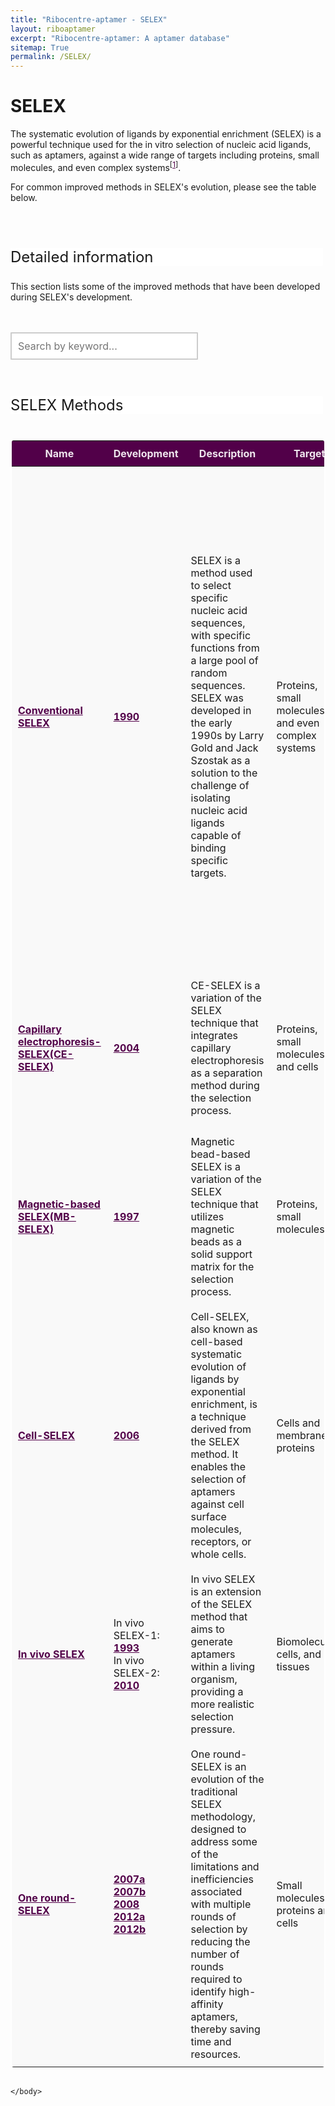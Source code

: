 ```yaml
---
title: "Ribocentre-aptamer - SELEX"
layout: riboaptamer
excerpt: "Ribocentre-aptamer: A aptamer database"
sitemap: True
permalink: /SELEX/
---
```

<html lang="en">
<head>
<!--set sort order in table header begin-->
<meta http-equiv="Content-type" content="text/html; charset=utf-8">
  <meta name="viewport" content="width=device-width,initial-scale=1,user-scalable=no">
  <title>Aptamer applications</title>
  <link rel="stylesheet" type="text/css" href="https://cdn.datatables.net/1.12.1/css/jquery.dataTables.min.css">
  <link rel="stylesheet" type="text/css" href="https://cdn.datatables.net/buttons/2.2.3/css/buttons.dataTables.min.css">

  <script type="text/javascript" src="https://code.jquery.com/jquery-3.5.1.js"></script>
  <script type="text/javascript" src="https://cdn.datatables.net/1.12.1/js/jquery.dataTables.min.js"></script>
  <!--set sort order in table header finish-->

  
  <style>
   .header_box {
    display: block;
    font-size: 24px;
    background-color: #ffffff;
    text-decoration: none;
    border-radius: 1px;
    width: 500px;
    border-width: 1px 1px 2px 1px;
    border-color: #ffffff #ffffff #ffffff #ffffff;
  }
   .box_style{
    background: #ffffff;
  }
  h2{
    font-size:20px;
    font-weight: bold;
  }
/* 按钮容器样式 */
    .button-container {
      display: flex;
      justify-content: left;
      align-items: center;
      height: 50px;
      overflow:auto
    }
    /* 按钮样式 */
    .button {
      display: block;
      padding: 10px;
      margin-right: 10px;
      text-align: center;
      background-color: #ffffff;
      color: #520049;
      text-decoration: none;
      font-size: 16px;
      border: 1px solid #520049;
      border-radius: 5px;
    }
    /* 鼠标悬停样式 */
    .button:hover {
      background-color: #c9c5c5;
      cursor: pointer;
    }
    /* 样式表格 */
    .table-style1 {
        border: 2px solid #ffffff;
        border: 2px solid #ffffff;
		    border: 2px solid #ffffff;
		    border-radius: 5px;
		    background-color: #fff;
		    border-radius: 5px;
        }
		  .table-style1 th {
        background-color: #520049;
        background-color: #520049;
        background-color: #520049;
        color: rgba(255,255,255,0.9);
		    cursor: pointer;
        }
		  .table-style1 td {
		    background-color: #ffffff;
		    background-color: #f9f9f9;
		    background-color: #f9f9f9;
		    }		
		  .table-style1 th, .table-style1 td {
		  padding: 10px 10px;
		}
    table.dataTable.no-footer {
  border-bottom: 1px solid rgba(0, 0, 0, 0);
}
    /* 隐藏所有 sheet */
    .sheet {
      display: all;
      overflow:auto
    }
    /* Style the search box */
  #searchBox {
    padding: 10px;
    font-size: 16px;
    border: 2px solid #ccc;
    border-radius: 1px;
    width: 300px;
  }
  /* Style the search box when it has focus */
  #searchBox:focus {
    outline: none;
    border-color: #efefef;
  }
  /* Style the placeholder text */
  #searchBox::placeholder {
    font-size: 16px;
  }
  button, input, optgroup, select, textarea {
    color: #000000;
    font: inherit;
    /* font-weight: bold; */
    margin: 0;
}
  /* 搜索框和下载框水平布局 */
    .form-container {
      display: flex;
      align-items: center;
      overflow:auto
    }
    .form-container input {
      margin-right: 10px;
    }
    /* 下载框位置设置 */
    .form-container select {
      margin-left: auto;
      padding: 10px;
      font-size: 16px;
      border: 2px solid #ccc;
      border-radius: 4px;
      width: 300px;
    }
    .button.clicked {
    background-color: #999;
}
  </style>
</head>

<meta name="google-site-verification" content="uLZVKfay17Zcx_rzSlECNKhxf9gpvF4jLw3Zsa4agTs" />
<body onload="showSheet('sheet1')">
<h1 class="post-title" itemprop="name headline">SELEX</h1>
<p>The systematic evolution of ligands by exponential enrichment (SELEX) is a powerful technique used for the in vitro selection of nucleic acid ligands, such as aptamers, against a wide range of targets including proteins, small molecules, and even complex systems<sup>[<a href="#ref1" style="color:#520049">1</a>]</sup>.</p>
<p>For common improved methods in SELEX's evolution, please see the table below.</p>
<br>
<br>
        


<p class="header_box">Detailed information</p>    
<p>This section lists some of the improved methods that have been developed during SELEX's development.</p>
<br><br>
<div class="form-container">
  <!-- 搜索框 -->
  <input type="text" id="searchBox" placeholder="Search by keyword..." onfocus="showAllSheets()" oninput="searchTables()"><br><br>
  <!--select id="downloadOptions">
    <option value="" disabled selected>Select an option</option>
    <option value="/downloads/RNA-aptamers_page/Small_molecules.xlsx">Small molecules</option>
     <option value="/downloads/RNA-aptamers_page/Proteins.xlsx">Proteins</option>
      <option value="/downloads/RNA-aptamers_page/Nucleic_acids.xlsx">Nucleic acids</option>
      <option value="/downloads/RNA-aptamers_page/Others.xlsx">Others</option>
    <option value="/downloads/RNA-aptamers/All_tables.xlsx">all table in this page </option>
  </select-->
  <!-- Download button -->
  <!--button class="button" onclick="downloadExcel()">Download</button-->
</div>
<br>
<br>
  
<p class="header_box" >SELEX Methods</p>


      
<div id="sheet1" class="sheet">
    <table id="cfttable" class="table-style1">
      <thead>
      <tr>
        <th onclick="sortTable(0)">Name</th>
        <th onclick="sortTable(1)">Development</th>
        <th onclick="sortTable(2)">Description</th>
        <th onclick="sortTable(3)">Target</th>
        <th onclick="sortTable(4)">Examples</th>
      </tr>
      </thead>
    <tbody>
      <tr>
        <td name="td0"><a href="{{ site.url }}{{ site.baseurl }}/_posts/Conventional-SELEX" target="_blank" style="color:#520049"><b>Conventional SELEX</b></a></td>
        <td name="td1"><a href="https://pubmed.ncbi.nlm.nih.gov/2200121/" target="_blank" style="color:#520049"><b>1990</b></a></td>
        <td name="td2">SELEX is a method used to select specific nucleic acid sequences, with specific functions from a large pool of random sequences. SELEX was developed in the early 1990s by Larry Gold and Jack Szostak as a solution to the challenge of isolating nucleic acid ligands capable of binding specific targets.</td>
        <td name="td3">Proteins, small molecules, and even complex systems</td>
        <td name="td4">
        <a href="https://pubmed.ncbi.nlm.nih.gov/10339553/" target="_blank" style="color:#520049"><b>Malachite green (MG)</b></a>,<br>
        <a href="https://pubmed.ncbi.nlm.nih.gov/21798953/" target="_blank" style="color:#520049"><b>DMHBI</b></a>,<br>
        <a href="https://pubmed.ncbi.nlm.nih.gov/28945233/" target="_blank" style="color:#520049"><b>DFHO</b></a>,<br>
        <a href="https://pubmed.ncbi.nlm.nih.gov/30382099/" target="_blank" style="color:#520049"><b>Oxazole thiazole blue (OTB)</b></a>,<br>
        <a href="(https://pubmed.ncbi.nlm.nih.gov/20159999/" target="_blank" style="color:#520049"><b>Tetramethylrhodamine (TMR)</b></a>,<br>
        <a href="https://pubmed.ncbi.nlm.nih.gov/31548726/" target="_blank" style="color:#520049"><b>HBC</b></a>,<br>
        <a href="https://pubmed.ncbi.nlm.nih.gov/35294188/" target="_blank" style="color:#520049"><b>DFAME</b></a>,<br>
        <a href="https://pubmed.ncbi.nlm.nih.gov/10074372/" target="_blank" style="color:#520049"><b>NF-kappaB</b></a>,<br>
        <a href="https://www.ncbi.nlm.nih.gov/pmc/articles/PMC1369933/" target="_blank" style="color:#520049"><b>Citrulline</b></a>,<br>
        <a href="https://www.ncbi.nlm.nih.gov/pmc/articles/PMC1369933/" target="_blank" style="color:#520049"><b>Arginine</b></a>,<br>
        <a href="https://onlinelibrary.wiley.com/doi/abs/10.1002/anie.199410841" target="_blank" style="color:#520049"><b>Flavin mononucleotide (FMN) </b></a>,<br>
        <a href="https://pubmed.ncbi.nlm.nih.gov/36097297/" target="_blank" style="color:#520049"><b>Flavin adenine dinucleotide (FAD)</b></a>,<br>
        <a href="https://pubmed.ncbi.nlm.nih.gov/7508262/" target="_blank" style="color:#520049"><b>Cyanocobalamin (Vitamin B12)</b></a>,<br>
        <a href="https://pubmed.ncbi.nlm.nih.gov/7687750/" target="_blank" style="color:#520049"><b>ATP</b></a>,<br>
        <a href="https://pubmed.ncbi.nlm.nih.gov/12185247/" target="_blank" style="color:#520049"><b>GTP</b></a>,<br>
        <a href="https://pubmed.ncbi.nlm.nih.gov/11557342/" target="_blank" style="color:#520049"><b>Tetracycline</b></a>,<br>
        <a href="https://pubmed.ncbi.nlm.nih.gov/9383458/" target="_blank" style="color:#520049"><b>Aminoglycoside antibiotic</b></a>,<br>
        <a href="https://pubmed.ncbi.nlm.nih.gov/9436913/" target="_blank" style="color:#520049"><b>Streptomycin</b></a>,<br>
        <a href="https://pubmed.ncbi.nlm.nih.gov/7510417/" target="_blank" style="color:#520049"><b>Theophylline</b></a>,<br>
        <a href="https://pubmed.ncbi.nlm.nih.gov/9383430/" target="_blank" style="color:#520049"><b>Tobramycin</b></a>,<br>
        <a href="https://pubmed.ncbi.nlm.nih.gov/9056763/" target="_blank" style="color:#520049"><b>Ribosomal protein S8</b></a>,<br>
        <a href="https://www.ncbi.nlm.nih.gov/pmc/articles/PMC1370407/" target="_blank" style="color:#520049"><b>Mammalian translation initiation factor 4A (eIF4A) </b></a>,<br>
        <a href="https://www.ncbi.nlm.nih.gov/pmc/articles/PMC2390795/" target="_blank" style="color:#520049"><b>Human IgG</b></a>,<br>
        <a href="https://pubmed.ncbi.nlm.nih.gov/7518917/" target="_blank" style="color:#520049"><b>Human thrombin</b></a>,<br>
        <a href="https://pubmed.ncbi.nlm.nih.gov/9346949/" target="_blank" style="color:#520049"><b>Yeast RNA polymerase II (Pol II) </b></a>,<br>
        <a href="https://pubmed.ncbi.nlm.nih.gov/9343239/" target="_blank" style="color:#520049"><b>Prion protein (PrPC)</b></a>,<br>
        <a href="https://pubmed.ncbi.nlm.nih.gov/10233958/" target="_blank" style="color:#520049"><b>HTLV-1 arginine-rich Rex peptide</b></a>,<br>
        <a href="https://pubmed.ncbi.nlm.nih.gov/8289245/" target="_blank" style="color:#520049"><b>HIV-1 REV peptide</b></a>,<br>
        <a href="https://pubmed.ncbi.nlm.nih.gov/10886365/" target="_blank" style="color:#520049"><b>HIV Tat protein</b></a><br>
        </td>
      </tr>    
      <tr>
        <td name="td0"><a href="{{ site.url }}{{ site.baseurl }}/_posts/CE-SELEX" target="_blank" style="color:#520049"><b>Capillary electrophoresis-SELEX(CE-SELEX)</b></a></td>
        <td name="td1"><a href="https://pubmed.ncbi.nlm.nih.gov/14709039/" target="_blank" style="color:#520049"><b>2004</b></a></td>
        <td name="td2">CE-SELEX is a variation of the SELEX technique that integrates capillary electrophoresis  as a separation method during the selection process.</td>
        <td name="td3">Proteins, small molecules, and cells</td>
        <td name="td4">
        <a href="https://pubmed.ncbi.nlm.nih.gov/14709039/" target="_blank" style="color:#520049"><b>Immunoglobulin E (IgE)</b></a>,<br>
        <a href="https://pubmed.ncbi.nlm.nih.gov/16194066/" target="_blank" style="color:#520049"><b>Human immunodeficiency virus reverse transcriptase (HIV-1 RT)</b></a>,<br>
        <a href="https://pubmed.ncbi.nlm.nih.gov/20564698/" target="_blank" style="color:#520049"><b>Myotonic dystrophy kinase-related Cdc42-binding kinase (αMRCK)</b></a>,<br>
        <a href="https://pubmed.ncbi.nlm.nih.gov/22965726/" target="_blank" style="color:#520049"><b>Bovine catalase</b></a><br>
        </td>
      </tr>    
      <tr>
        <td name="td0"><a href="{{ site.url }}{{ site.baseurl }}/_posts/MB-SELEX" target="_blank" style="color:#520049"><b>Magnetic-based SELEX(MB-SELEX)</b></a></td>
        <td name="td1"><a href="https://pubmed.ncbi.nlm.nih.gov/9168972/" target="_blank" style="color:#520049"><b>1997</b></a></td>
        <td name="td2">Magnetic bead-based SELEX is a variation of the SELEX technique that utilizes magnetic beads as a solid support matrix for the selection process.</td>
        <td name="td3">Proteins, small molecules</td>
        <td name="td4">
        <a href="https://pubmed.ncbi.nlm.nih.gov/25101481/" target="_blank" style="color:#520049"><b>TO1-biotin</b></a>,<br>
        <a href="https://pubmed.ncbi.nlm.nih.gov/19246008/" target="_blank" style="color:#520049"><b>Transcription repressor TetR</b></a>,<br>
        <a href="https://pubmed.ncbi.nlm.nih.gov/24570482/" target="_blank" style="color:#520049"><b>HEWL (lysozyme)</b></a>,<br>
        <a href="https://pubmed.ncbi.nlm.nih.gov/18230760/" target="_blank" style="color:#520049"><b>G-protein-coupled receptor kinase 2 (GRK2)</b></a><br>
        </td>
      </tr>    
      <tr>
        <td name="td0"><a href="{{ site.url }}{{ site.baseurl }}/_posts/Cell-SELEX" target="_blank" style="color:#520049"><b>Cell-SELEX</b></a></td>
        <td name="td1"><a href="https://pubmed.ncbi.nlm.nih.gov/20539292/" target="_blank" style="color:#520049"><b>2006</b></a></td>
        <td name="td2">Cell-SELEX, also known as cell-based systematic evolution of ligands by exponential enrichment, is a technique derived from the SELEX method. It enables the selection of aptamers against cell surface molecules, receptors, or whole cells.</td>
        <td name="td3">Cells and membrane proteins</td>
        <td name="td4">
        <a href="https://pubmed.ncbi.nlm.nih.gov/12124337/" target="_blank" style="color:#520049"><b>Human glutamate carboxypeptidase II (GCPII)</b></a>,<br>
        <a href="https://pubmed.ncbi.nlm.nih.gov/21321690/" target="_blank" style="color:#520049"><b>Small cell lung cancer</b></a>,<br>
        <a href="https://pubmed.ncbi.nlm.nih.gov/23226512/" target="_blank" style="color:#520049"><b>Mouse tumor endothelial cells</b></a>,<br>
        <a href="https://pubmed.ncbi.nlm.nih.gov/23403083/" target="_blank" style="color:#520049"><b>Human hepatocarcinoma</b></a>,<br>
        <a href="https://pubmed.ncbi.nlm.nih.gov/24857291/" target="_blank" style="color:#520049"><b>Colorectal cancer</b></a><br>
        </td>
      </tr>    
      <tr>
        <td name="td0"><a href="{{ site.url }}{{ site.baseurl }}/_posts/In-vivo-SELEX" target="_blank" style="color:#520049"><b>In vivo SELEX</b></a></td>
        <td name="td1">In vivo SELEX-1: <a href="https://pubmed.ncbi.nlm.nih.gov/8255755/" target="_blank" style="color:#520049"><b>1993</b></a><br>In vivo SELEX-2: <a href="https://pubmed.ncbi.nlm.nih.gov/19946274/" target="_blank" style="color:#520049"><b>2010</b></a></td>
        <td name="td2">In vivo SELEX is an extension of the SELEX  method that aims to generate aptamers within a living organism, providing a more realistic selection pressure.</td>
        <td name="td3">Biomolecules, cells, and tissues</td>
        <td name="td4">
        <a href="https://pubmed.ncbi.nlm.nih.gov/8255755/" target="_blank" style="color:#520049"><b>HIV-1</b></a>,<br>
        <a href="https://pubmed.ncbi.nlm.nih.gov/9733847/" target="_blank" style="color:#520049"><b>Rous sarcoma virus</b></a>,<br>
        <a href="https://pubmed.ncbi.nlm.nih.gov/19946274/" target="_blank" style="color:#520049"><b>Hepatic colon cancer metastases</b></a>,<br>
        <a href="https://pubmed.ncbi.nlm.nih.gov/23299833/" target="_blank" style="color:#520049"><b>Capillary endothelia and parenchyma in brain</b></a><br>
        </td>
      </tr>  
        <tr>
        <td name="td0"><a href="{{ site.url }}{{ site.baseurl }}/_posts/One-round-SELEX" target="_blank" style="color:#520049"><b>One round-SELEX</b></a></td>
        <td name="td1"><a href="https://pubmed.ncbi.nlm.nih.gov/17697378/" target="_blank" style="color:#520049"><b>2007a</b></a><br>
        <a href="https://pubmed.ncbi.nlm.nih.gov/17262788/" target="_blank" style="color:#520049"><b>2007b</b></a><br>
        <a href="https://pubmed.ncbi.nlm.nih.gov/19183794/" target="_blank" style="color:#520049"><b>2008</b></a><br>
        <a href="https://pubmed.ncbi.nlm.nih.gov/22860007/" target="_blank" style="color:#520049"><b>2012a</b></a><br><a href="https://pubmed.ncbi.nlm.nih.gov/22505517/" target="_blank" style="color:#520049"><b>2012b</b></a></td>
        <td name="td2">One round-SELEX is an evolution of the traditional SELEX methodology, designed to address some of the limitations and inefficiencies associated with multiple rounds of selection by reducing the number of rounds required to identify high-affinity aptamers, thereby saving time and resources.</td>
        <td name="td3">Small molecules, proteins and cells</td>
        <td name="td4">
        <a href="https://pubmed.ncbi.nlm.nih.gov/17697378/" target="_blank" style="color:#520049"><b>Vaccinia virus</b></a>,<br>
        <a href="https://pubmed.ncbi.nlm.nih.gov/19183794/" target="_blank" style="color:#520049"><b>Ovalbumin</b></a>,<br>
        <a href="https://pubmed.ncbi.nlm.nih.gov/19183794/" target="_blank" style="color:#520049"><b>Botulinum neurotoxin</b></a>,<br>
        <a href="https://pubmed.ncbi.nlm.nih.gov/22505517/" target="_blank" style="color:#520049"><b>Kallikrein-related peptidase 6 (KLK6)</b></a><br>
        </td>
      </tr>
	  </tbody>
  </table>
</div>        
    
     
                
<script>
  var tables = [];
    var currentSheet = 'sheet1';
     $(document).ready(function() {
    $.noConflict();
    tables.push($('#cfttable').DataTable({
      dom: 'Bfrtip',
      buttons: [
        'copy', 'csv', 'excel', 'pdf', 'print'
      ]
    }));

    tables.push($('#rnadetable').DataTable({
      dom: 'Bfrtip',
      buttons: [
        'copy', 'csv', 'excel', 'pdf', 'print'
      ]
    }));

    tables.push($('#rnapretable').DataTable({
      dom: 'Bfrtip',
      buttons: [
        'copy', 'csv', 'excel', 'pdf', 'print'
      ]
    }));
    tables.push($('#smtable').DataTable({
      dom: 'Bfrtip',
      buttons: [
        'copy', 'csv', 'excel', 'pdf', 'print'
      ]
    }));
    tables.push($('#eletable').DataTable({
      dom: 'Bfrtip',
      buttons: [
        'copy', 'csv', 'excel', 'pdf', 'print'
      ]
    }));


    
    tables.push($('#amintable').DataTable({
      dom: 'Bfrtip',
      buttons: [
        'copy', 'csv', 'excel', 'pdf', 'print'
      ]
    }));
    tables.push($('#sugtable').DataTable({
      dom: 'Bfrtip',
      buttons: [
        'copy', 'csv', 'excel', 'pdf', 'print'
      ]
    }));
    tables.push($('#tboxtable').DataTable({
      dom: 'Bfrtip',
      buttons: [
        'copy', 'csv', 'excel', 'pdf', 'print'
      ]
    }));
    tables.push($('#othtable').DataTable({
      dom: 'Bfrtip',
      buttons: [
        'copy', 'csv', 'excel', 'pdf', 'print'
      ]
    }));
    
    
    // Hide the search box for DataTables
      $('#cfttable_filter').css('display', 'none');
      $('#rnadetable_filter').css('display', 'none');
      $('#rnapretable_filter').css('display', 'none');
       $('#smtable_filter').css('display', 'none');
      $('#eletable_filter').css('display', 'none');
      $('#amintable_filter').css('display', 'none');
      $('#sugtable_filter').css('display', 'none');
      $('#tboxtable_filter').css('display', 'none');
      $('#othtable_filter').css('display', 'none');
      
      // Show the initial sheet (sheet1) and hide others
    showSheet('sheet1');
    hideAllSheetsExcept('sheet1');
  });

  function sortTable(columnIndex) {
    // TODO: Add sorting logic based on the columnIndex
  }

  

function downloadExcel() {
  var selectElement = document.getElementById('downloadOptions');
  var selectedValue = selectElement.value;

  // Check if a valid option was selected
  if (selectedValue !== '') {
    // Create a temporary link element with the download URL
    var link = document.createElement('a');
    link.href = selectedValue;
    link.download = selectedValue.split('/').pop(); // Set the filename to the last part of the URL
    document.body.appendChild(link);

    // Trigger a click event on the link to start the download
    link.click();

    // Remove the link from the DOM
    document.body.removeChild(link);
  }
}
	
	
	function showSheet(sheetId) {
    // Hide the current sheet
    if (currentSheet) {
        var currentSheetElement = document.getElementById(currentSheet);
        currentSheetElement.style.display = 'none';
    }

    // Show the selected sheet
    var sheet = document.getElementById(sheetId);
    sheet.style.display = 'block';

    // Update the current sheet
    currentSheet = sheetId;

    // Get all buttons
    var buttons = document.querySelectorAll('.button');

    // Remove clicked class from all buttons
    buttons.forEach(function(btn) {
        btn.classList.remove('clicked');
    });

    // Add clicked class to the clicked button using event.target
    event.target.classList.add('clicked');
}

  function hideAllSheetsExcept(sheetId) {
    var sheets = document.getElementsByClassName('sheet');
    for (var i = 0; i < sheets.length; i++) {
      var sheet = sheets[i];
      if (sheet.id !== sheetId) {
        sheet.style.display = 'none';
      }
    }
    }

    function showAllSheets() {
      var sheets = document.getElementsByClassName('sheet');
      for (var i = 0; i < sheets.length; i++) {
        sheets[i].style.display = 'block';
      }
    }

    function searchTables() {
      var keyword = $('#searchBox').val().toLowerCase();

      tables.forEach(function(table) {
        table.search(keyword).draw();
      });
      // Filter the sheets based on search results
    filterSheets();
  }

  function filterSheets() {
    var keyword = $('#searchBox').val().toLowerCase();
    var sheets = document.getElementsByClassName('sheet');

    for (var i = 0; i < sheets.length; i++) {
      var sheet = sheets[i];
      var table = tables[i];

      var displaySheet = false;

      table.rows().eq(0).each(function(index) {
        var row = table.row(index);
        var rowData = row.data().join(' ').toLowerCase();
        var display = rowData.includes(keyword) ? '' : 'none';
        row.nodes().to$().css('display', display);

        if (display !== 'none') {
          displaySheet = true;
        }
      });

      if (displaySheet) {
        $('#' + sheet.id).show();
      } else {
        $('#' + sheet.id).hide();
      }
    }
  }  
  </script>
        
    </body>
</html><br><br>